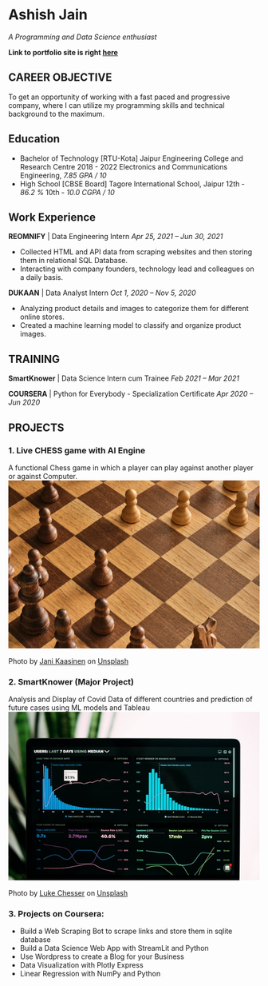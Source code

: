 # Ashish Jain
*A Programming and Data Science enthusiast*
<!-- # TODO - Check the indentations as well as the notations in the readme file. A lot of work is required. -->
<!-- ## Sites open while editing this readme
- https://github.com/dataprofessor/Portfolio/blob/main/README.md
- https://www.youtube.com/watch?v=6NXLGP65S2Q
- https://www.youtube.com/watch?v=mEZ1Hj5yQ-8
- https://dataprofessor.github.io/Ken_Portfolio/ -->

**Link to portfolio site is right [here](https://aashishjain09.github.io/portfolio/)**

## CAREER OBJECTIVE
To get an opportunity of working with a fast paced and progressive company, where I can utilize my programming skills and technical background to the maximum.

## Education
- Bachelor of Technology [RTU-Kota] Jaipur Engineering College and Research Centre 2018 - 2022
  Electronics and Communications Engineering, *7.85 GPA / 10*
- High School [CBSE Board] Tagore International School, Jaipur
  12th - *86.2 %*
  10th - *10.0 CGPA / 10*

## Work Experience
**REOMNIFY** | Data Engineering Intern
*Apr 25, 2021 – Jun 30, 2021*
* Collected HTML and API data from scraping websites and then storing them in relational SQL Database.
* Interacting with company founders, technology lead and colleagues on a daily basis.

**DUKAAN** | Data Analyst Intern
*Oct 1, 2020 – Nov 5, 2020*
* Analyzing product details and images to categorize them for different online stores.
* Created a machine learning model to classify and organize product images.

## TRAINING
**SmartKnower** | Data Science Intern cum Trainee
*Feb 2021 – Mar 2021*

**COURSERA** | Python for Everybody - Specialization Certificate
*Apr 2020 – Jun 2020*

## PROJECTS
### 1. Live CHESS game with AI Engine
A functional Chess game in which a player can play against another player or against Computer.
![Live_chess_game](chess-image.jpg)

Photo by <a href="https://unsplash.com/@neon845b?utm_source=unsplash&utm_medium=referral&utm_content=creditCopyText">Jani Kaasinen</a> on <a href="https://unsplash.com/s/photos/chess?utm_source=unsplash&utm_medium=referral&utm_content=creditCopyText">Unsplash</a>

### 2. SmartKnower (Major Project)
Analysis and Display of Covid Data of different countries and prediction of future cases using ML models and Tableau
![Covid-19_Data_analysis](EDA-Covid.jpg)

Photo by <a href="https://unsplash.com/@lukechesser?utm_source=unsplash&utm_medium=referral&utm_content=creditCopyText">Luke Chesser</a> on <a href="https://unsplash.com/s/photos/exploratory-data-analysis?utm_source=unsplash&utm_medium=referral&utm_content=creditCopyText">Unsplash</a>
  
### 3. Projects on Coursera:
   - Build a Web Scraping Bot to scrape links and store them in sqlite database
   - Build a Data Science Web App with StreamLit and Python
   - Use Wordpress to create a Blog for your Business
   - Data Visualization with Plotly Express
   - Linear Regression with NumPy and Python
